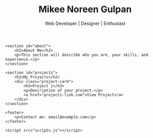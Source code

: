 <!DOCTYPE html>
<html lang="en">
<head>
    <meta charset="UTF-8">
    <meta name="viewport" content="width=device-width, initial-scale=1.0">
    <meta http-equiv="X-UA-Compatible" content="ie=edge">
    <title>My Portfolio</title>
    <link rel="stylesheet" href="styles.css">
</head>
<body>
    <header>
        <h1>Mikee Noreen Gulpan</h1>
        <p>Web Developer | Designer | Enthusiast</p>
    </header>

    <section id="about">
        <h2>About Me</h2>
        <p>This section will describe who you are, your skills, and experience.</p>
    </section>

    <section id="projects">
        <h2>My Projects</h2>
        <div class="project-card">
            <h3>Project 1</h3>
            <p>Description of your project.</p>
            <a href="project1-link.com">View Project</a>
        </div>
    </section>

    <footer>
        <p>Contact me: email@example.com</p>
    </footer>

    <script src="scripts.js"></script>
</body>
</html>
